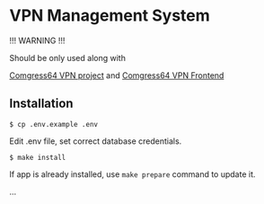 # VPN Management System

!!! WARNING !!!

Should be only used along with

[Comgress64 VPN project](https://github.com/comgress64/vpn) and [Comgress64 VPN Frontend](https://github.com/comgress64/vpn_frontend
)

## Installation

    $ cp .env.example .env

  Edit .env file, set correct database credentials.

    $ make install

If app is already installed, use `make prepare` command to update it.

...

